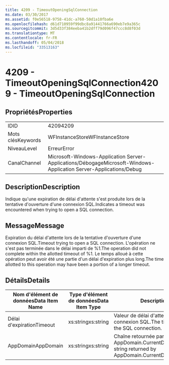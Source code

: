 ```yaml
---
title: 4209 - TimeoutOpeningSqlConnection
ms.date: 03/30/2017
ms.assetid: f0e56518-9758-41dc-a760-50d1a10fba6e
ms.openlocfilehash: d61d710959f99dbc8a91441766a690eb7e9a365c
ms.sourcegitcommit: 3d5d33f384eeba41b2dff79d096f47ccc8d8f03d
ms.translationtype: MT
ms.contentlocale: fr-FR
ms.lasthandoff: 05/04/2018
ms.locfileid: "33513163"
---
```

# <a name="4209---timeoutopeningsqlconnection"></a><span data-ttu-id="b1999-102">4209 - TimeoutOpeningSqlConnection</span><span class="sxs-lookup"><span data-stu-id="b1999-102">4209 - TimeoutOpeningSqlConnection</span></span>
## <a name="properties"></a><span data-ttu-id="b1999-103">Propriétés</span><span class="sxs-lookup"><span data-stu-id="b1999-103">Properties</span></span>  
  
|||  
|-|-|  
|<span data-ttu-id="b1999-104">ID</span><span class="sxs-lookup"><span data-stu-id="b1999-104">ID</span></span>|<span data-ttu-id="b1999-105">4209</span><span class="sxs-lookup"><span data-stu-id="b1999-105">4209</span></span>|  
|<span data-ttu-id="b1999-106">Mots clés</span><span class="sxs-lookup"><span data-stu-id="b1999-106">Keywords</span></span>|<span data-ttu-id="b1999-107">WFInstanceStore</span><span class="sxs-lookup"><span data-stu-id="b1999-107">WFInstanceStore</span></span>|  
|<span data-ttu-id="b1999-108">Niveau</span><span class="sxs-lookup"><span data-stu-id="b1999-108">Level</span></span>|<span data-ttu-id="b1999-109">Erreur</span><span class="sxs-lookup"><span data-stu-id="b1999-109">Error</span></span>|  
|<span data-ttu-id="b1999-110">Canal</span><span class="sxs-lookup"><span data-stu-id="b1999-110">Channel</span></span>|<span data-ttu-id="b1999-111">Microsoft-Windows-Application Server-Applications/Débogage</span><span class="sxs-lookup"><span data-stu-id="b1999-111">Microsoft-Windows-Application Server-Applications/Debug</span></span>|  
  
## <a name="description"></a><span data-ttu-id="b1999-112">Description</span><span class="sxs-lookup"><span data-stu-id="b1999-112">Description</span></span>  
 <span data-ttu-id="b1999-113">Indique qu'une expiration de délai d'attente s'est produite lors de la tentative d'ouverture d'une connexion SQL.</span><span class="sxs-lookup"><span data-stu-id="b1999-113">Indicates a timeout was encountered when trying to open a SQL connection.</span></span>  
  
## <a name="message"></a><span data-ttu-id="b1999-114">Message</span><span class="sxs-lookup"><span data-stu-id="b1999-114">Message</span></span>  
 <span data-ttu-id="b1999-115">Expiration du délai d'attente lors de la tentative d'ouverture d'une connexion SQL.</span><span class="sxs-lookup"><span data-stu-id="b1999-115">Timeout trying to open a SQL connection.</span></span> <span data-ttu-id="b1999-116">L'opération ne s'est pas terminée dans le délai imparti de %1.</span><span class="sxs-lookup"><span data-stu-id="b1999-116">The operation did not complete within the allotted timeout of %1.</span></span> <span data-ttu-id="b1999-117">Le temps alloué à cette opération peut avoir été une partie d'un délai d'expiration plus long.</span><span class="sxs-lookup"><span data-stu-id="b1999-117">The time allotted to this operation may have been a portion of a longer timeout.</span></span>  
  
## <a name="details"></a><span data-ttu-id="b1999-118">Détails</span><span class="sxs-lookup"><span data-stu-id="b1999-118">Details</span></span>  
  
|<span data-ttu-id="b1999-119">Nom d'élément de données</span><span class="sxs-lookup"><span data-stu-id="b1999-119">Data Item Name</span></span>|<span data-ttu-id="b1999-120">Type d'élément de données</span><span class="sxs-lookup"><span data-stu-id="b1999-120">Data Item Type</span></span>|<span data-ttu-id="b1999-121">Description</span><span class="sxs-lookup"><span data-stu-id="b1999-121">Description</span></span>|  
|--------------------|--------------------|-----------------|  
|<span data-ttu-id="b1999-122">Délai d'expiration</span><span class="sxs-lookup"><span data-stu-id="b1999-122">Timeout</span></span>|<span data-ttu-id="b1999-123">xs:string</span><span class="sxs-lookup"><span data-stu-id="b1999-123">xs:string</span></span>|<span data-ttu-id="b1999-124">Valeur de délai d'attente pour ouvrir la connexion SQL.</span><span class="sxs-lookup"><span data-stu-id="b1999-124">The timeout value for opening the SQL connection.</span></span>|  
|<span data-ttu-id="b1999-125">AppDomain</span><span class="sxs-lookup"><span data-stu-id="b1999-125">AppDomain</span></span>|<span data-ttu-id="b1999-126">xs:string</span><span class="sxs-lookup"><span data-stu-id="b1999-126">xs:string</span></span>|<span data-ttu-id="b1999-127">Chaîne retournée par AppDomain.CurrentDomain.FriendlyName.</span><span class="sxs-lookup"><span data-stu-id="b1999-127">The string returned by AppDomain.CurrentDomain.FriendlyName.</span></span>|
